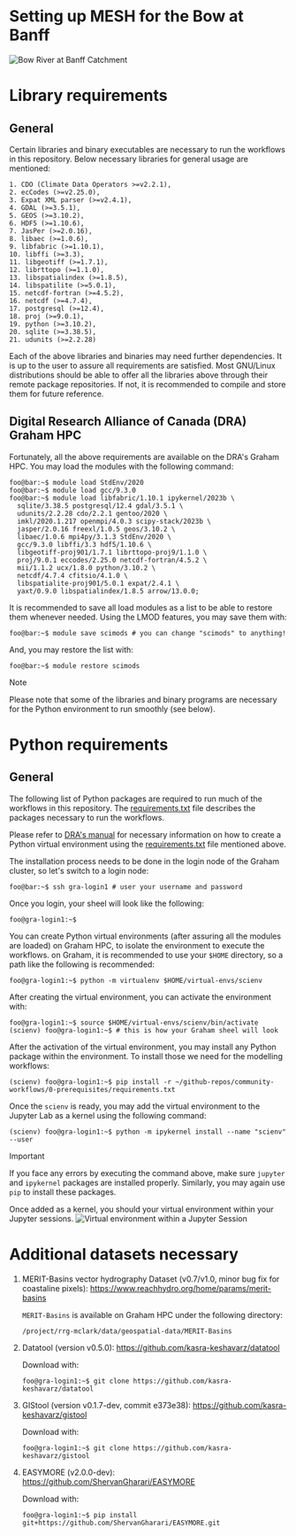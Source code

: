 # Setting up MESH for the Bow at Banff
![Bow River at Banff Catchment](./0-prerequisites/img/bow.png)


# Library requirements
## General
Certain libraries and binary executables are necessary to run the
workflows in this repository. Below necessary libraries for general usage
are mentioned:
```console
1. CDO (Climate Data Operators >=v2.2.1),
2. ecCodes (>=v2.25.0),
3. Expat XML parser (>=v2.4.1),
4. GDAL (>=3.5.1),
5. GEOS (>=3.10.2),
6. HDF5 (>=1.10.6),
7. JasPer (>=2.0.16),
8. libaec (>=1.0.6),
9. libfabric (>=1.10.1),
10. libffi (>=3.3),
11. libgeotiff (>=1.7.1),
12. librttopo (>=1.1.0),
13. libspatialindex (>=1.8.5),
14. libspatilite (>=5.0.1),
15. netcdf-fortran (>=4.5.2),
16. netcdf (>=4.7.4),
17. postgresql (>=12.4),
18. proj (>=9.0.1),
19. python (>=3.10.2),
20. sqlite (>=3.38.5),
21. udunits (>=2.2.28)
```
Each of the above libraries and binaries may need further dependencies. It
is up to the user to assure all requirements are satisfied. Most GNU/Linux
distributions should be able to offer all the libraries above through
their remote package repositories. If not, it is recommended to compile
and store them for future reference.

## Digital Research Alliance of Canada (DRA) Graham HPC
Fortunately, all the above requirements are available on the DRA's Graham
HPC. You may load the modules with the following command:
```console
foo@bar:~$ module load StdEnv/2020
foo@bar:~$ module load gcc/9.3.0
foo@bar:~$ module load libfabric/1.10.1 ipykernel/2023b \
  sqlite/3.38.5 postgresql/12.4 gdal/3.5.1 \
  udunits/2.2.28 cdo/2.2.1 gentoo/2020 \
  imkl/2020.1.217 openmpi/4.0.3 scipy-stack/2023b \
  jasper/2.0.16 freexl/1.0.5 geos/3.10.2 \
  libaec/1.0.6 mpi4py/3.1.3 StdEnv/2020 \
  gcc/9.3.0 libffi/3.3 hdf5/1.10.6 \
  libgeotiff-proj901/1.7.1 librttopo-proj9/1.1.0 \
  proj/9.0.1 eccodes/2.25.0 netcdf-fortran/4.5.2 \
  mii/1.1.2 ucx/1.8.0 python/3.10.2 \
  netcdf/4.7.4 cfitsio/4.1.0 \
  libspatialite-proj901/5.0.1 expat/2.4.1 \
  yaxt/0.9.0 libspatialindex/1.8.5 arrow/13.0.0;
```
It is recommended to save all load modules as a list to be able to restore
them whenever needed. Using the LMOD features, you may save them with:
```console
foo@bar:~$ module save scimods # you can change "scimods" to anything!
```

And, you may restore the list with:
```console
foo@bar:~$ module restore scimods
```
> [!NOTE]
> Please note that some of the libraries and binary programs are necessary
for the Python environment to run smoothly (see below).

# Python requirements
## General
The following list of Python packages are required to run much of the
workflows in this repository. The [requirements.txt](./requirements.txt)
file describes the packages necessary to run the workflows.

Please refer to [DRA's
manual](https://docs.alliancecan.ca/wiki/Python#Creating_and_using_a_virtual_environment)
for necessary information on how to create a Python virtual environment
using the [requirements.txt](./requirements.txt) file mentioned above.

The installation process needs to be done in the login node of the Graham
cluster, so let's switch to a login node:
```console
foo@bar:~$ ssh gra-login1 # user your username and password
```

Once you login, your sheel will look like the following:
```console
foo@gra-login1:~$ 
```

You can create Python virtual environments (after assuring all
the modules are loaded) on Graham HPC, to isolate the environment
to execute the workflows. on Graham, it is recommended to use
your `$HOME` directory, so a path like the following is recommended:
```console
foo@gra-login1:~$ python -m virtualenv $HOME/virtual-envs/scienv
```

After creating the virtual environment, you can activate the environment
with:
```console
foo@gra-login1:~$ source $HOME/virtual-envs/scienv/bin/activate
(scienv) foo@gra-login1:~$ # this is how your Graham sheel will look
```

After the activation of the virtual environment, you may install any
Python package within the environment. To install those we need for
the modelling workflows:
```console
(scienv) foo@gra-login1:~$ pip install -r ~/github-repos/community-workflows/0-prerequisites/requirements.txt
```

Once the `scienv` is ready, you may add the virtual environment
to the Jupyter Lab as a kernel using the following command:
```console
(scienv) foo@gra-login1:~$ python -m ipykernel install --name "scienv" --user
```
> [!IMPORTANT]
> If you face any errors by executing the command above, make sure
> `jupyter` and `ipykernel` packages are installed properly. Similarly,
> you may again use `pip` to install these packages.

Once added as a kernel, you should your virtual environment within your
Jupyter sessions.
![Virtual environment within a Jupyter Session](./0-prerequisites/img/jupyter-venv.png)

# Additional datasets necessary
1. MERIT-Basins vector hydrography Dataset (v0.7/v1.0, minor bug fix for coastaline pixels): https://www.reachhydro.org/home/params/merit-basins </b>

   `MERIT-Basins` is available on Graham HPC under the following directory:
   ```console
   /project/rrg-mclark/data/geospatial-data/MERIT-Basins
   ```

2. Datatool (version v0.5.0): https://github.com/kasra-keshavarz/datatool </b>

   Download with:
   ```console
   foo@gra-login1:~$ git clone https://github.com/kasra-keshavarz/datatool
   ```

3. GIStool (version v0.1.7-dev, commit e373e38): https://github.com/kasra-keshavarz/gistool </b>

   Download with:
   ```console
   foo@gra-login1:~$ git clone https://github.com/kasra-keshavarz/gistool
   ```

4. EASYMORE (v2.0.0-dev): https://github.com/ShervanGharari/EASYMORE </b>
  
   Download with:
   ```console
   foo@gra-login1:~$ pip install git+https://github.com/ShervanGharari/EASYMORE.git
   ```
